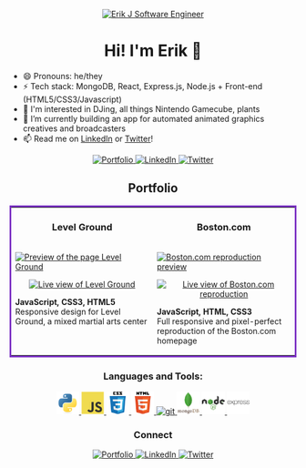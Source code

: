 <!--
**erikenrique/erikenrique** is a ✨ _special_ ✨ repository because its `README.md` (this file) appears on your GitHub profile.

Here are some ideas to get you started:

- 🔭 I’m currently working on ...
- 🌱 I’m currently learning ...
- 👯 I’m looking to collaborate on ...
- 🤔 I’m looking for help with ...
- 💬 Ask me about ...
- 📫 How to reach me: ...
- 😄 Pronouns: ...
- ⚡ Fun fact: ...
-->
<p align="center">
  <a target="_blank" href="https://erikjacome.netlify.app/">
  <img height="350" alt="Erik J Software Engineer" src="https://github.com/user-attachments/assets/4dbcffcb-dddc-4633-a307-46d78add13f3">  
  </a>
</p>
<h1 align="center">Hi! I'm Erik 👋</h1>
<ul>
  <li>😄 Pronouns: he/they</li>
  <li>⚡ Tech stack: MongoDB, React, Express.js, Node.js + Front-end (HTML5/CSS3/Javascript)</li>
  <li>👀 I'm interested in DJing, all things Nintendo Gamecube, plants</li>
  <li>🌱 I’m currently building an app for automated animated graphics creatives and broadcasters</li>
  <li>📫 Read me on <a href="https://www.linkedin.com/in/erik-j-8a64a6a4/">LinkedIn</a> or <a href="https://x.com/eirikpls">Twitter</a>!</li>
</ul>


<p align="center"> 
  <a href="https://erikjacome.netlify.app/" target="_blank">
    <img src="https://img.shields.io/badge/Portfolio-rgb(0%2C83%2C43)?style=for-the-badge&logoColor=%23DDE4B7" alt="Portfolio">
  </a>
  <a href="https://www.linkedin.com/in/erik-j-8a64a6a4/">
    <img src="https://img.shields.io/badge/LinkedIn-rgb(0%2C161%2C83)?style=for-the-badge&logoColor=%23DDE4B7"  alt="LinkedIn">
  </a>
  <a href="https://twitter.com/eirikpls" target="_blank">
    <img src="https://img.shields.io/badge/Twitter/X-rgb(0%2C83%2C43)?style=for-the-badge&logoColor=%23DDE4B7" alt="Twitter">
  </a> 
</p>

<h2 align="center">Portfolio</h2>
<table bordercolor="#7b31c4">
  <tr>
    <td width="50%" valign="top">
      <h3 align="center">Level Ground</h3>
        <br/>
        <a target="_blank" href="https://levelground-ej.netlify.app/">
          <img src="https://erikjacome.netlify.app/images/gallery/thumbs/levelground-gif.gif" width="100%" alt="Preview of the page Level Ground"/>
        </a>
        <br/>
        <p align="center">
          <a href="https://levelground-ej.netlify.app/" target="_blank">
            <img src="https://img.shields.io/badge/Live-rgb(0%2C83%2C43)?style=for-the-badge&logoColor=%23DDE4B7" alt="Live view of Level Ground"/>
          </a>  
      </p>
        <p><strong>JavaScript, CSS3, HTML5</strong><br>Responsive design for Level Ground, a mixed martial arts center</p>
    </td>
    <td width="50%" valign="top">
      <h3 align="center">Boston.com</h3>
        <br/>
      <a target="_blank" href="https://stevenrhyse.netlify.app/">
            <img src="https://erikjacome.netlify.app/images/gallery/thumbs/boston-repro.jpg" width="100%"  alt="Boston.com reproduction preview"/>
        </a>
        <p align="center">
          <a href="https://stevenrhyse.netlify.app/" target="_blank">
            <img src="https://img.shields.io/badge/Live-rgb(0%2C83%2C43)?style=for-the-badge&logoColor=%23DDE4B7" alt="Live view of Boston.com reproduction"/>
          </a>  
        </p>
        <p><strong>JavaScript, HTML, CSS3</strong><br>Full responsive and pixel-perfect reproduction of the Boston.com homepage</p>
    </td>
  </tr>
</table>

<h3 align="center">Languages and Tools:</h3>
<p align="center"> 
  <a href="https://www.python.org" target="_blank" rel="noreferrer"> 
    <img src="https://raw.githubusercontent.com/devicons/devicon/master/icons/python/python-original.svg" alt="python" width="40" height="40"/> 
  </a> 
  <a href="https://developer.mozilla.org/en-US/docs/Web/JavaScript" target="_blank" rel="noreferrer"> 
    <img src="https://raw.githubusercontent.com/devicons/devicon/master/icons/javascript/javascript-original.svg" alt="javascript" width="40" height="40"/> 
  </a> 
  <a href="https://www.w3schools.com/css/" target="_blank" rel="noreferrer"> 
    <img src="https://raw.githubusercontent.com/devicons/devicon/master/icons/css3/css3-original-wordmark.svg" alt="css3" width="40" height="40"/> 
  </a> 
  <a href="https://www.w3.org/html/" target="_blank" rel="noreferrer"> 
    <img src="https://raw.githubusercontent.com/devicons/devicon/master/icons/html5/html5-original-wordmark.svg" alt="html5" width="40" height="40"/> 
  </a> 
  <a href="https://git-scm.com/" target="_blank" rel="noreferrer"> 
    <img src="https://www.vectorlogo.zone/logos/git-scm/git-scm-icon.svg" alt="git" width="40" height="40"/> 
  </a>
  <a href="https://www.mongodb.com/" target="_blank" rel="noreferrer">
    <img src="https://raw.githubusercontent.com/devicons/devicon/master/icons/mongodb/mongodb-original-wordmark.svg" alt="MongoDB" width="40" height="40"/>
  </a>
  <a href="https://nodejs.org/en" target="_blank" rel="noreferrer">
    <img src="https://raw.githubusercontent.com/devicons/devicon/master/icons/nodejs/nodejs-original-wordmark.svg" alt="Node.js" width="40" height="40"/>
  </a>
  <a href="https://expressjs.com/" target="_blank" rel="noreferrer">
    <img src="https://raw.githubusercontent.com/devicons/devicon/master/icons/express/express-original-wordmark.svg" alt="Express.js" width="40" height="40"/>
  </a>
</p>

<h3 align="center">Connect</h3>
<p align="center"> 
  <a href="https://erikjacome.netlify.app/" target="_blank">
    <img src="https://img.shields.io/badge/Portfolio-rgb(0%2C83%2C43)?style=for-the-badge&logoColor=%23DDE4B7" alt="Portfolio">
  </a>
  <a href="https://www.linkedin.com/in/erik-j-8a64a6a4/">
    <img src="https://img.shields.io/badge/LinkedIn-rgb(0%2C161%2C83)?style=for-the-badge&logoColor=%23DDE4B7"  alt="LinkedIn">
  </a>
  <a href="https://twitter.com/eirikpls" target="_blank">
    <img src="https://img.shields.io/badge/Twitter/X-rgb(0%2C83%2C43)?style=for-the-badge&logoColor=%23DDE4B7" alt="Twitter">
  </a> 
  
</p>
